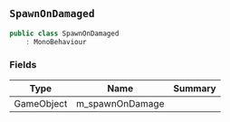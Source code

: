## `SpawnOnDamaged`

```csharp
public class SpawnOnDamaged
    : MonoBehaviour

```

### Fields

| Type | Name | Summary | 
| --- | --- | --- | 
| GameObject | m_spawnOnDamage |  | 



